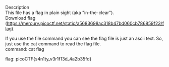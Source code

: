 Description<br>
This file has a flag in plain sight (aka "in-the-clear").<br>
    Download flag (https://mercury.picoctf.net/static/a5683698ac318b47bd060cb786859f23/flag).<br>

If you use the file command you can see the flag file is just an ascii text. So, just use the cat command to read the flag file.<br>
command: cat flag<br>

flag: picoCTF{s4n1ty_v3r1f13d_4a2b35fd}
